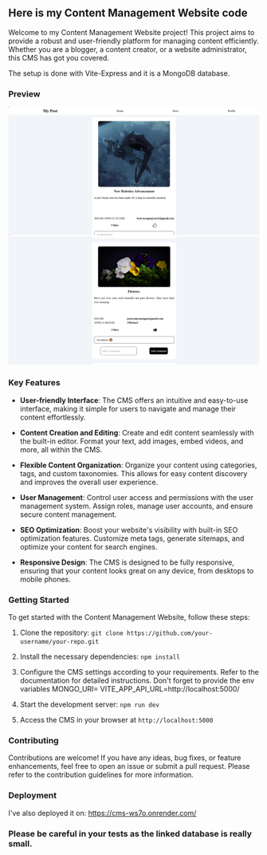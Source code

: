 ## Here is my Content Management Website code

Welcome to my Content Management Website project! This project aims to provide a robust and user-friendly platform for managing content efficiently. Whether you are a blogger, a content creator, or a website administrator, this CMS has got you covered.

The setup is done with Vite-Express and it is a MongoDB database.

### Preview

<div>
    <img src="/public/preview1.png" alt="preview" />
    <img src="/public/preview2.png" alt="preview" />
</div>

### Key Features

- **User-friendly Interface**: The CMS offers an intuitive and easy-to-use interface, making it simple for users to navigate and manage their content effortlessly.

- **Content Creation and Editing**: Create and edit content seamlessly with the built-in editor. Format your text, add images, embed videos, and more, all within the CMS.

- **Flexible Content Organization**: Organize your content using categories, tags, and custom taxonomies. This allows for easy content discovery and improves the overall user experience.

- **User Management**: Control user access and permissions with the user management system. Assign roles, manage user accounts, and ensure secure content management.

- **SEO Optimization**: Boost your website's visibility with built-in SEO optimization features. Customize meta tags, generate sitemaps, and optimize your content for search engines.

- **Responsive Design**: The CMS is designed to be fully responsive, ensuring that your content looks great on any device, from desktops to mobile phones.

### Getting Started

To get started with the Content Management Website, follow these steps:

1. Clone the repository: `git clone https://github.com/your-username/your-repo.git`

2. Install the necessary dependencies: `npm install`

3. Configure the CMS settings according to your requirements. Refer to the documentation for detailed instructions. Don't forget to provide the env variables
MONGO_URI=
VITE_APP_API_URL=http://localhost:5000/

4. Start the development server: `npm run dev`

5. Access the CMS in your browser at `http://localhost:5000`

### Contributing

Contributions are welcome! If you have any ideas, bug fixes, or feature enhancements, feel free to open an issue or submit a pull request. Please refer to the contribution guidelines for more information.

### Deployment

I've also deployed it on: https://cms-ws7o.onrender.com/


### Please be careful in your tests as the linked database is really small.
